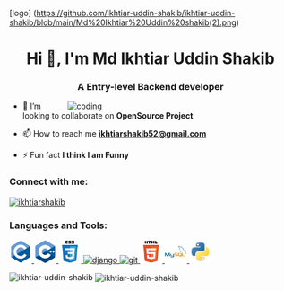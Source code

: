 [logo] (https://github.com/ikhtiar-uddin-shakib/ikhtiar-uddin-shakib/blob/main/Md%20Ikhtiar%20Uddin%20shakib(2).png)
<h1 align="center">Hi 👋, I'm Md Ikhtiar Uddin Shakib</h1>
<h3 align="center">A Entry-level Backend developer</h3>

<img align="right" alt ="coding" width="400" src = "https://www.google.com/url?sa=i&url=https%3A%2F%2Ftenor.com%2Fview%2Fcoding-gif-13839287635814292878&psig=AOvVaw1XCU1z_gIK1B1yfCfgrVNU&ust=1695316934820000&source=images&cd=vfe&opi=89978449&ved=0CBAQjRxqFwoTCPi8w-_ZuYEDFQAAAAAdAAAAABAE">

- 👯 I’m looking to collaborate on **OpenSource Project**

- 📫 How to reach me **ikhtiarshakib52@gmail.com**

- ⚡ Fun fact **I think I am Funny**

<h3 align="left">Connect with me:</h3>
<p align="left">
<a href="https://linkedin.com/in/ikhtiarshakib" target="blank"><img align="center" src="https://raw.githubusercontent.com/rahuldkjain/github-profile-readme-generator/master/src/images/icons/Social/linked-in-alt.svg" alt="ikhtiarshakib" height="30" width="40" /></a>
</p>

<h3 align="left">Languages and Tools:</h3>
<p align="left"> <a href="https://www.cprogramming.com/" target="_blank" rel="noreferrer"> <img src="https://raw.githubusercontent.com/devicons/devicon/master/icons/c/c-original.svg" alt="c" width="40" height="40"/> </a> <a href="https://www.w3schools.com/cpp/" target="_blank" rel="noreferrer"> <img src="https://raw.githubusercontent.com/devicons/devicon/master/icons/cplusplus/cplusplus-original.svg" alt="cplusplus" width="40" height="40"/> </a> <a href="https://www.w3schools.com/css/" target="_blank" rel="noreferrer"> <img src="https://raw.githubusercontent.com/devicons/devicon/master/icons/css3/css3-original-wordmark.svg" alt="css3" width="40" height="40"/> </a> <a href="https://www.djangoproject.com/" target="_blank" rel="noreferrer"> <img src="https://cdn.worldvectorlogo.com/logos/django.svg" alt="django" width="40" height="40"/> </a> <a href="https://git-scm.com/" target="_blank" rel="noreferrer"> <img src="https://www.vectorlogo.zone/logos/git-scm/git-scm-icon.svg" alt="git" width="40" height="40"/> </a> <a href="https://www.w3.org/html/" target="_blank" rel="noreferrer"> <img src="https://raw.githubusercontent.com/devicons/devicon/master/icons/html5/html5-original-wordmark.svg" alt="html5" width="40" height="40"/> </a> <a href="https://www.mysql.com/" target="_blank" rel="noreferrer"> <img src="https://raw.githubusercontent.com/devicons/devicon/master/icons/mysql/mysql-original-wordmark.svg" alt="mysql" width="40" height="40"/> </a> <a href="https://www.python.org" target="_blank" rel="noreferrer"> <img src="https://raw.githubusercontent.com/devicons/devicon/master/icons/python/python-original.svg" alt="python" width="40" height="40"/> </a> </p>

<p><img align="left" src="https://github-readme-stats.vercel.app/api/top-langs?username=ikhtiar-uddin-shakib&show_icons=true&locale=en&layout=compact" alt="ikhtiar-uddin-shakib" /></p>

<p>&nbsp;<img align="center" src="https://github-readme-stats.vercel.app/api?username=ikhtiar-uddin-shakib&show_icons=true&locale=en" alt="ikhtiar-uddin-shakib" /></p>
